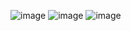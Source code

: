 ![image](https://github.com/user-attachments/assets/34cb5c87-5a5e-44a2-acb2-61a2764200d4)
![image](https://github.com/user-attachments/assets/47b9ed31-f4d9-46c6-a2a1-7e338a55e883)
![image](https://github.com/user-attachments/assets/ece16a94-1ea3-4338-9af7-067e26abfd5c)
